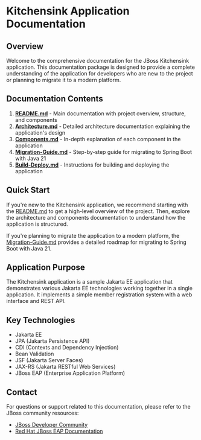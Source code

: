 # Kitchensink Application Documentation

## Overview

Welcome to the comprehensive documentation for the JBoss Kitchensink application. This documentation package is designed to provide a complete understanding of the application for developers who are new to the project or planning to migrate it to a modern platform.

## Documentation Contents

1. [**README.md**](README.md) - Main documentation with project overview, structure, and components
2. [**Architecture.md**](architecture.md) - Detailed architecture documentation explaining the application's design
3. [**Components.md**](components.md) - In-depth explanation of each component in the application
4. [**Migration-Guide.md**](migration-guide.md) - Step-by-step guide for migrating to Spring Boot with Java 21
5. [**Build-Deploy.md**](build-deploy.md) - Instructions for building and deploying the application

## Quick Start

If you're new to the Kitchensink application, we recommend starting with the [README.md](README.md) to get a high-level overview of the project. Then, explore the architecture and components documentation to understand how the application is structured.

If you're planning to migrate the application to a modern platform, the [Migration-Guide.md](migration-guide.md) provides a detailed roadmap for migrating to Spring Boot with Java 21.

## Application Purpose

The Kitchensink application is a sample Jakarta EE application that demonstrates various Jakarta EE technologies working together in a single application. It implements a simple member registration system with a web interface and REST API.

## Key Technologies

- Jakarta EE
- JPA (Jakarta Persistence API)
- CDI (Contexts and Dependency Injection)
- Bean Validation
- JSF (Jakarta Server Faces)
- JAX-RS (Jakarta RESTful Web Services)
- JBoss EAP (Enterprise Application Platform)

## Contact

For questions or support related to this documentation, please refer to the JBoss community resources:
- [JBoss Developer Community](https://developer.jboss.org/)
- [Red Hat JBoss EAP Documentation](https://access.redhat.com/documentation/en-us/red_hat_jboss_enterprise_application_platform/)

